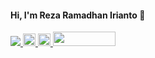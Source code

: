 #### Hi, I'm Reza Ramadhan Irianto 👋
<p> 
    <a href="https://github.com/rezaramadhanirianto">
       <img src="https://hits.seeyoufarm.com/api/count/incr/badge.svg?url=https%3A%2F%2Fgithub.com%2Frezaramadhanirianto&count_bg=%2379C83D&title_bg=%23555555&icon=&icon_color=%23E7E7E7&title=views&edge_flat=false"/>
    </a>
    <a href="http://rezaramadhanirianto.github.io/">  
       <img src="https://img.shields.io/badge/Portfolio%20Website-%231DA1F2.svg?&style=for-the-badge&logo=internet&logoColor=white" height="20"/>
    </a>
    <a href="https://www.linkedin.com/in/rezaramadhanirianto/">
       <img src="https://img.shields.io/badge/linkedin-%230077B5.svg?&style=for-the-badge&logo=linkedin&logoColor=white" height="20" />
    </a>
    <a href="https://rezaramadhanirianto.medium.com/">
       <img src="https://user-images.githubusercontent.com/46983732/149792919-367cc2f3-fcea-4d12-aa89-984c6af8b289.png" width="100" height="23"/>
    </a>
</p>
 
